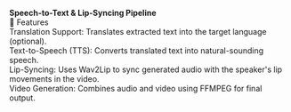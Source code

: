 **Speech-to-Text & Lip-Syncing Pipeline**  
🚀 Features   
Translation Support: Translates extracted text into the target language (optional).  
Text-to-Speech (TTS): Converts translated text into natural-sounding speech.  
Lip-Syncing: Uses Wav2Lip to sync generated audio with the speaker's lip movements in the video.   
Video Generation: Combines audio and video using FFMPEG for final output.  
